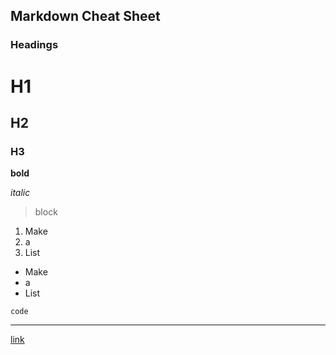 ## Markdown Cheat Sheet

### Headings
# H1
## H2
### H3

**bold**

*italic*

> block

1. Make
2. a
3. List

- Make
- a
- List

`code`

---

[link](www.test.com)